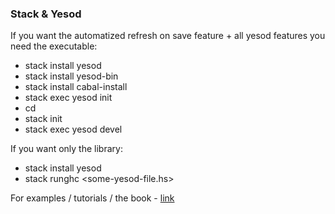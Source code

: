 ### Stack & Yesod

If you want the automatized refresh on save feature + all yesod features you need the executable:

 * stack install yesod
 * stack install yesod-bin
 * stack install cabal-install
 * stack exec yesod init
 * cd <project-name>
 * stack init
 * stack exec yesod devel

If you want only the library:

 * stack install yesod
 * stack runghc <some-yesod-file.hs>

For examples / tutorials / the book - [link](http://www.yesodweb.com/)